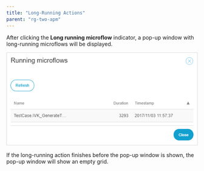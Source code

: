 ```yaml
---
title: "Long-Running Actions"
parent: "rg-two-apm"
---
```


After clicking the **Long running microflow** indicator, a pop-up window with long-running microflows will be displayed.

 ![](attachments/rg-two/long-running-actions.png)

If the long-running action finishes before the pop-up window is shown, the pop-up window will show an empty grid.
